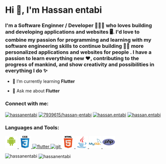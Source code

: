 <h1 >Hi 👋, I'm Hassan entabi</h1>
<h3 >I'm a Software Enginner / Developer 👨🏻‍💻 who loves building and developing applications and websites 🖥️. I'd love to combine my passion for programming and learning with my software engineering skills to continue building 🧑‍💻 more personalized applications and websites for people . I have a passion to learn everything new ❤, contributing to the progress of mankind, and show creativity and possibilities in everything I do ✨</h3>

- 🌱 I’m currently learning **Flutter**

- 💬 Ask me about **Flutter**

<h3 align="left">Connect with me:</h3>
<p align="left">
<a href="https://linkedin.com/in/hassanentabi" target="blank"><img align="center" src="https://cdn.jsdelivr.net/npm/simple-icons@3.0.1/icons/linkedin.svg" alt="hassanentabi" height="30" width="40" /></a>
<a href="https://stackoverflow.com/users/7939615/hassan-entabi" target="blank"><img align="center" src="https://cdn.jsdelivr.net/npm/simple-icons@3.0.1/icons/stackoverflow.svg" alt="7939615/hassan-entabi" height="30" width="40" /></a>
<a href="https://fb.com/hassan.entabi" target="blank"><img align="center" src="https://cdn.jsdelivr.net/npm/simple-icons@3.0.1/icons/facebook.svg" alt="hassan.entabi" height="30" width="40" /></a>
<a href="https://instagram.com/hassan.entabi" target="blank"><img align="center" src="https://cdn.jsdelivr.net/npm/simple-icons@3.0.1/icons/instagram.svg" alt="hassan.entabi" height="30" width="40" /></a>
</p>

<h3 align="left">Languages and Tools:</h3>
<p align="left"> <a href="https://developer.android.com" target="_blank"> <img src="https://raw.githubusercontent.com/devicons/devicon/master/icons/android/android-original-wordmark.svg" alt="android" width="40" height="40"/> </a> <a href="https://www.w3schools.com/css/" target="_blank"> <img src="https://raw.githubusercontent.com/devicons/devicon/master/icons/css3/css3-original-wordmark.svg" alt="css3" width="40" height="40"/> </a> <a href="https://flutter.dev" target="_blank"> <img src="https://www.vectorlogo.zone/logos/flutterio/flutterio-icon.svg" alt="flutter" width="40" height="40"/> </a> <a href="https://git-scm.com/" target="_blank"> <img src="https://www.vectorlogo.zone/logos/git-scm/git-scm-icon.svg" alt="git" width="40" height="40"/> </a> <a href="https://www.w3.org/html/" target="_blank"> <img src="https://raw.githubusercontent.com/devicons/devicon/master/icons/html5/html5-original-wordmark.svg" alt="html5" width="40" height="40"/> </a> <a href="https://www.java.com" target="_blank"> <img src="https://raw.githubusercontent.com/devicons/devicon/master/icons/java/java-original.svg" alt="java" width="40" height="40"/> </a> <a href="https://www.mysql.com/" target="_blank"> <img src="https://raw.githubusercontent.com/devicons/devicon/master/icons/mysql/mysql-original-wordmark.svg" alt="mysql" width="40" height="40"/> </a> <a href="https://www.php.net" target="_blank"> <img src="https://raw.githubusercontent.com/devicons/devicon/master/icons/php/php-original.svg" alt="php" width="40" height="40"/> </a> </p>

<p><img align="left" src="https://github-readme-stats.vercel.app/api/top-langs?username=hassanentabi&show_icons=true&locale=en&layout=compact" alt="hassanentabi" /></p>

<p>&nbsp;<img align="center" src="https://github-readme-stats.vercel.app/api?username=hassanentabi&show_icons=true&locale=en" alt="hassanentabi" /></p>

